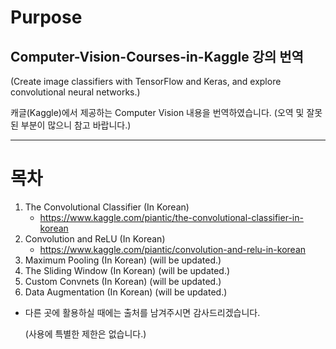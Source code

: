 # Purpose
## Computer-Vision-Courses-in-Kaggle 강의 번역
(Create image classifiers with TensorFlow and Keras, and explore convolutional neural networks.)

캐글(Kaggle)에서 제공하는 Computer Vision 내용을 번역하였습니다.
(오역 및 잘못된 부분이 많으니 참고 바랍니다.)

---

# 목차

1. The Convolutional Classifier (In Korean)
   - https://www.kaggle.com/piantic/the-convolutional-classifier-in-korean
2. Convolution and ReLU (In Korean)
   - https://www.kaggle.com/piantic/convolution-and-relu-in-korean
3. Maximum Pooling (In Korean) (will be updated.)
4. The Sliding Window (In Korean) (will be updated.)
5. Custom Convnets (In Korean) (will be updated.)
6. Data Augmentation (In Korean) (will be updated.)


* 다른 곳에 활용하실 때에는 출처를 남겨주시면 감사드리겠습니다.

  (사용에 특별한 제한은 없습니다.)
